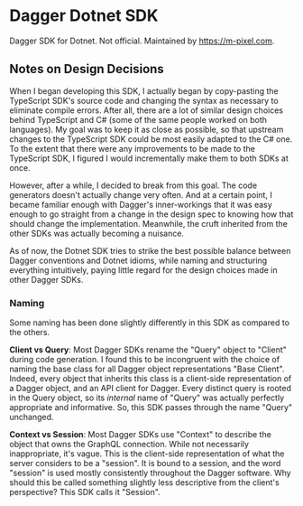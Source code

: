 # Dagger Dotnet SDK

Dagger SDK for Dotnet.  Not official.  Maintained by https://m-pixel.com.

## Notes on Design Decisions

When I began developing this SDK, I actually began by copy-pasting the TypeScript SDK's source code and changing the syntax as necessary to eliminate compile errors.  After all, there are a lot of similar design choices behind TypeScript and C# (some of the same people worked on both languages).  My goal was to keep it as close as possible, so that upstream changes to the TypeScript SDK could be most easily adapted to the C# one.  To the extent that there were any improvements to be made to the TypeScript SDK, I figured I would incrementally make them to both SDKs at once.

However, after a while, I decided to break from this goal.  The code generators doesn't actually change very often.  And at a certain point, I became familiar enough with Dagger's inner-workings that it was easy enough to go straight from a change in the design spec to knowing how that should change the implementation.  Meanwhile, the cruft inherited from the other SDKs was actually becoming a nuisance.

As of now, the Dotnet SDK tries to strike the best possible balance between Dagger conventions and Dotnet idioms, while naming and structuring everything intuitively, paying little regard for the design choices made in other Dagger SDKs.

### Naming

Some naming has been done slightly differently in this SDK as compared to the others.

**Client vs Query**:  Most Dagger SDKs rename the "Query" object to "Client" during code generation.  I found this to be incongruent with the choice of naming the base class for all Dagger object representations "Base Client".  Indeed, every object that inherits this class is a client-side representation of a Dagger object, and an API client for Dagger.  Every distinct query is rooted in the Query object, so its _internal_ name of "Query" was actually perfectly appropriate and informative.  So, this SDK passes through the name "Query" unchanged.

**Context vs Session**:  Most Dagger SDKs use "Context" to describe the object that owns the GraphQL connection.  While not necessarily inappropriate, it's vague.  This is the client-side representation of what the server considers to be a "session".  It is bound to a session, and the word "session" is used mostly consistently throughout the Dagger software.  Why should this be called something slightly less descriptive from the client's perspective?  This SDK calls it "Session".
